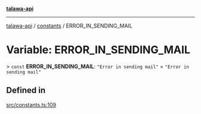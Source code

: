 [**talawa-api**](../../README.md)

***

[talawa-api](../../modules.md) / [constants](../README.md) / ERROR\_IN\_SENDING\_MAIL

# Variable: ERROR\_IN\_SENDING\_MAIL

\> `const` **ERROR\_IN\_SENDING\_MAIL**: `"Error in sending mail"` = `"Error in sending mail"`

## Defined in

[src/constants.ts:109](https://github.com/PalisadoesFoundation/talawa-api/blob/4b5c74fd36bcfc2e36f3a06b67d517e865c188be/src/constants.ts#L109)
